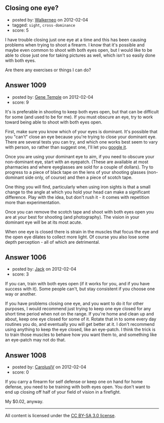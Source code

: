 ## Closing one eye?

- posted by: [Walkerneo](https://stackexchange.com/users/-1/412-walkerneo) on 2012-02-04
- tagged: `sight`, `cross-dominance`
- score: 5

I have trouble closing just one eye at a time and this has been causing problems when trying to shoot a firearm. I know that it's possible and maybe even common to shoot with both eyes open, but I would like to be able to close just one for taking pictures as well, which isn't so easily done with both eyes.

Are there any exercises or things I can do?


## Answer 1009

- posted by: [Gene Temple](https://stackexchange.com/users/-1/254-gene-temple) on 2012-02-04
- score: 9

<p>It's is preferable in shooting to keep both eyes open, but that can be difficult for some (and used to be for me).  If you must obscure an eye, try to work toward being able to shoot with both eyes open.  </p>

<p>First, make sure you know which of your eyes is dominant.  It's possible that you "can't" close an eye because you're trying to close your dominant eye.  There are several tests you can try, and which one works best seem to vary with person, so rather than suggest one, I'll let you <a href="http://www.google.com/search?q=finding%20eye%20dominance">google it</a>.</p>

<p>Once you are using your dominant eye to aim, if you need to obscure your non-dominant eye, start with an eyepatch.  (These are available at most pharmacies and where eyeglasses are sold for a couple of dollars).  Try to progress to a piece of black tape on the lens of your shooting glasses (non-dominant side only, of course) and then a piece of scotch tape.  </p>

<p>One thing you will find, particularly when using iron sights is that a small change to the angle at which you hold your head can make a significant difference.  Play with the idea, but don't rush it - it comes with repetition more than experimentation.</p>

<p>Once you can remove the scotch tape and shoot with both eyes open you are at your best for shooting (and photography).  The vision in your dominant eye will be at its most acute.  </p>

<p>When one eye is closed there is strain in the muscles that focus the eye and the open eye dilates to collect more light.  Of course you also lose some depth perception - all of which are detrimental.</p>



## Answer 1006

- posted by: [Jack](https://stackexchange.com/users/-1/382-jack) on 2012-02-04
- score: 3

If you can, train with both eyes open (if it works for you, and if you have success with it).  Some people can't, but stay consistent if you choose one way or another.

If you have problems closing one eye, and you want to do it for other purposes, I would recommend just trying to keep one eye closed for any short time period when not on the range.  If you're home and clean up and about, keep one eye closed for some of it.  Rotate that in to some every day routines you do, and eventually you will get better at it.  I don't recommend using anything to keep the eye closed, like an eye-patch.  I think the trick is to train those muscles to behave how you want them to, and something like an eye-patch may not do that.


## Answer 1008

- posted by: [CarolusIV](https://stackexchange.com/users/-1/383-carolusiv) on 2012-02-04
- score: 0

If you carry a firearm for self defense or keep one on hand for home defense, you need to be training with both eyes open. You don't want to end up closing off half of your field of vision in a firefight.

My $0.02, anyway.



---

All content is licensed under the [CC BY-SA 3.0 license](https://creativecommons.org/licenses/by-sa/3.0/).
